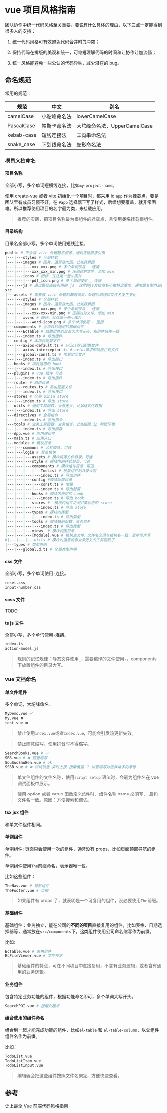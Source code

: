 # vue 项目风格指南

团队协作中统一代码风格至关重要，要说有什么具体的理由，以下三点一定能得到很多人的支持：

1. 统一代码风格可有效避免代码合并时的冲突；

2. 保持代码在排版的美观和统一，可缩短理解代码的时间和让协作让加流畅；

3. 统一风格能避免一些公认的代码异味，减少潜在的 bug。

## 命名规范

常用的规范：

| 规范       | 中文         | 别名                         |
| ---------- | ------------ | ---------------------------- |
| camelCase  | 小驼峰命名法 | lowerCamelCase               |
| PascalCase | 帕斯卡命名法 | 大坨峰命名法，UpperCamelCase |
| kebab-case | 短线连接法   | 羊肉串命名法                 |
| snake_case | 下划线命名法 | 蛇形命名法                   |

### 项目文档命名

#### 项目名称

全部小写，多个单词短横线连接，比如`my-project-name`。

使用 create-vue 或者 vite 初始化一个项目时，都采用 id `app` 作为挂载点，要是团队里有成员习惯不好，在 `#app` 选择器下写了样式，后续想要覆盖，就非常困难。所以推荐使用项目的名字最为类，来挂载应用。

> 推荐的实践，把项目名称最为根组件的挂载点，且使用**类名**挂载根组件。

#### 目录结构

目录名全部小写，多个单词使用短线连接。

```bash
public # 不会被 vite 处理静态资源，通过路径直接引用
|---|---styles # 全局样式
|---|---images # 图片，通常放大图，比如背景图
|---|---|---xxx_xxx.png # 多个单词使用 _ 连接
|---|---|---xxx_xxx_min.png # 压缩过的文件，添加 min
|---|---icons # 图标、往往是一些小图片
|---|---|---pdf_icon.png # 多个单词使用 _ 连接
|---|---js # 通过路径直接引用的 js  这里的js文档命名不做特定要求，通常是复制外部的文件
src
|---assets # 需要被 vite 处理的静态资源，处理后路径和文件名发生变化
|---|---styles # 全局样式
|---|---images # 图片，通常放大图，比如背景图
|---|---|---xxx-xxx.png # 多个单词使用 - 连接
|---|---|---xxx-xxx-min.png # 压缩过的文件，添加 min
|---|---icons # 图标、往往是一些小图片
|---|---|---word-icon.png # 多个单词使用 - 连接
|---components # 全项目的通用的基础组件
|---|---EcTable # 放置组件的目录大大写开头，和组件名称一致
|---|---index.ts # 导出组件
|---config # 本项目配置文件
|---|---axios-default.ts # axios默认配置文件
|---|---axios-interceptor.ts # axios请求即响应拦截文件
|---|---global-const.ts # 常量定义文件
|---|---index.ts # 导出接口
|---hooks # 项目通用的 hook
|---|---index.ts # 导出接口
|---plugins # vue 插件 可选
|---|---index.ts # 导出插件
|---router # 路由目录
|---|---routes.ts # 路由配置文件
|---|---index.ts # 导出接口
|---stores # 全局 pinia store
|---|---index.ts # 导出 store
|---utils # 通用工具函数，业务无关，比如格式化数据
|---|---index.ts # 导出 store
|---directives # 全局指令
|---|---index.ts # 导出指令
|---tools # 业务工具函数，业务相关，比如根据 ip 判断环境
|---|---index.ts # 导出函数
|---App.vue # 应用根组件
|---main.ts # 应用入口
|---modules # 模块目录
|---|---commons # 公共模块，可选
|---|---login # 登录模块
|---|---|---assets # 模块资源文件目录，可选
|---|---|---style # 模块内的样式目录，可选
|---|---|---components # 模块组件目录，可选
|---|---|---|---TodList # 放置组件的目录大写
|---|---|---|---index.ts # 导出组件
|---|---|---config #模块配置目录
|---|---|---|---const.ts # 常量
|---|---|---|---index.ts # 导出配置
|---|---|---hooks # 模块内使用的 hook
|---|---|---|---index.ts # 导出 hook
|---|---|---stores #  模块内组件之间共享状态的 store
|---|---|---|---index.ts # 导出 store
|---|---|---types # 模块内类型
|---|---|---|---index.ts # 导出类型
|---|---|---tools # 模块辅助函数，业务相关
|---|---|---|---index.ts # 导出类型
|---|---|---views  # 模块视图目录
|---|---|---[Module].vue # 模块主文件，文件名必须与模块名一致，首字母大写
#|---|---|---utils # 模块内通常没有业务无关的工具函数了
|---types # 类型声明
|---|---global.d.ts # 全局类型声明
```

#### css 文件

全部小写，多个单词使用`-`连接。

```bash
reset.css
input-number.css
```

#### scss 文件

TODO

<!--全部小写，多个单词使用`-`连接。

```bash
reset.css
input-number.css
```-->

#### ts js 文件

全部小写，多个单词使用`-`连接。

```bash
index.ts
action-model.js
```

> 规则的记忆规律：静态文件使用`_`，需要编译的文件使用`-`，components 下放置组件的目录大写。

### vue 文档命名

#### 单文件组件

多个单词，大坨峰命名：

```bash
MyDemo.vue ✅
My.vue ❌️
test.vue ❌️
```

> 禁止使用`index.vue`或者`Index.vue`，可能会引发热更新失效。

> 禁止随意缩写，使用拼音时不得缩写。

```bash
SearchBooks.vue # ✅
SBS.vue # ❌️ 随意缩写
SouSuoShuBen.vue # ok
SSSB.vue # ❌️ 试试设备 实时上报 搜索傻逼 ？ 拼音缩写对应非常多的意思
```

> 单文件组件的文件名称，使用`script setup` 语法时，会最为组件名在 vue 调试面板中展示。

> 使用 option 或者 setup 函数定义组件时，组件名称 name 必须写， 且和文件名一致。原因：方便搜索和调试。

#### tsx jsx 组件

和单文件组件相同。

#### 单例组件

单例组件: 页面只会使用一次的组件，通常没有 props，比如页面顶部导航的组件。

单例组件使用`The`前缀命名，表示器唯一性。

比如这些组件：

```bash
TheNav.vue # 导航组件
TheFooter.vue # 页脚
```

> 如果组件有 props 了，就表明是一个可复用的组件，没必要使用`The`前缀。

#### 基础组件

基础组件：业务独立，能在公司的**不同的项目**直接复用的组件，比如表格、日期选择器等，通常放在`src/components`下，这类组件使用公司命名缩写作为前缀。

比如:

```bash
EcTable.vue # 表格组件
EcFileViewer.vue # 文件预览
```

> 基础组件的特点，可在不同项目中直接复用，不含有业务逻辑，或者含有通用的业务逻辑。

#### 业务组件

包含特定业务功能的组件，根据功能命名即可，多个单词大写开头。

```bash
SearchPOI.vue # 搜索兴趣点
```

#### 组合使用的组件命名

组合到一起才能完成功能的组件，比如`el-table` 和 `el-table-column`，以父组件组件名作为前缀。

比如：

```bash
TodoList.vue
TodoListItem.vue
TodoListInput.vue
```

> 编辑器会把这些组件按照文件名聚拢，方便快速查看。

## 参考

[史上最全 Vue 前端代码风格指南](https://juejin.cn/post/6987349513836953607#heading-8)

